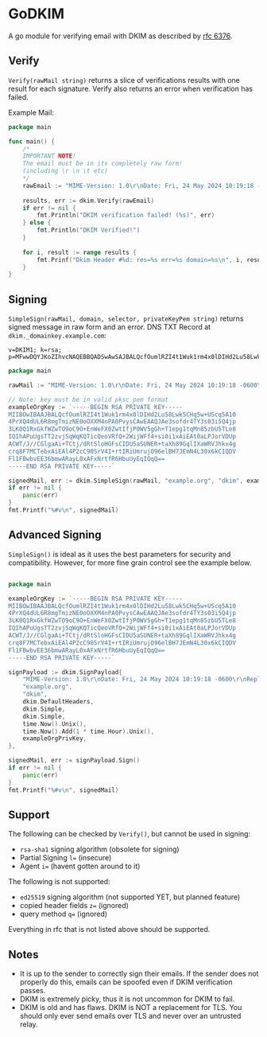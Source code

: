 # GoDKIM
A go module for verifying email with DKIM as described by [rfc 6376](https://datatracker.ietf.org/doc/html/rfc6376).

## Verify
`Verify(rawMail string)` returns a slice of verifications results with one result for each signature. Verify also returns an error when verification has failed.

Example Mail:
```go
package main

func main() {
    /*
    IMPORTANT NOTE!
    The email must be in its completely raw form!
    (including \r \n \t etc)
    */
    rawEmail := "MIME-Version: 1.0\r\nDate: Fri, 24 May 2024 10:19:18 -0600\r\nReply-To: John.Doe@example.org\r\nSubject: Test Email\r\nFrom: John Doe <John.Doe@example.org>\r\nTo: alice@colorado.edu\r\nContent-Type: multipart/alternative; boundary=\"00000000000095c7110619358760\"\r\n\r\n--00000000000095c7110619358760\r\nContent-Type: text/plain; charset=\"UTF-8\"\r\n\r\nthis is a test email\r\n\r\n--00000000000095c7110619358760\r\nContent-Type: text/html; charset=\"UTF-8\"\r\n\r\n<div dir=\"ltr\">this is a test email</div>\r\n\r\n--00000000000095c7110619358760--"
    
    results, err := dkim.Verify(rawEmail)
    if err != nil {
        fmt.Println("DKIM verification failed! (%s)", err)
    } else {
        fmt.Println("DKIM Verified!")
    }
    
    for i, result := range results {
        fmt.Prinf("Dkim Header #%d: res=%s err=%s domain=%s\n", i, result.Result, result.Err, result.Domain)
    }
}
```

## Signing
`SimpleSign(rawMail, domain, selector, privateKeyPem string)` returns signed message in raw form and an error.
DNS TXT Record at `dkim._domainkey.example.com`:
```
v=DKIM1; k=rsa; p=MFwwDQYJKoZIhvcNAQEBBQADSwAwSAJBALQcfOumlRZI4t1Wuk1rm4x0lDIHd2Lu58Lwk5CHq5w+UScq5A104PrXQ4dUL6R8mgTmizNE0oOXXM4nPA0PvysCAwEAAQ==
```
```go
package main

rawMail := "MIME-Version: 1.0\r\nDate: Fri, 24 May 2024 10:19:18 -0600\r\nReply-To: John.Doe@example.org\r\nSubject: Test Email\r\nFrom: John Doe <John.Doe@example.org>\r\nTo: alice@colorado.edu\r\nContent-Type: multipart/alternative; boundary=\"00000000000095c7110619358760\"\r\n\r\n--00000000000095c7110619358760\r\nContent-Type: text/plain; charset=\"UTF-8\"\r\n\r\nthis is a test email\r\n\r\n--00000000000095c7110619358760\r\nContent-Type: text/html; charset=\"UTF-8\"\r\n\r\n<div dir=\"ltr\">this is a test email</div>\r\n\r\n--00000000000095c7110619358760--"

// Note: key must be in valid pksc pem format
exampleOrgKey := `-----BEGIN RSA PRIVATE KEY-----
MIIBOwIBAAJBALQcfOumlRZI4t1Wuk1rm4x0lDIHd2Lu58Lwk5CHq5w+UScq5A10
4PrXQ4dUL6R8mgTmizNE0oOXXM4nPA0PvysCAwEAAQJAe3sofdr4TY3s03i5Q4jp
3LK0Q1RxGkfWZwTO9oC9O+EnWeFX0ZwtIfjP0WV5gGh+T1epg1tqMn85zbU5TLe8
IQIhAPuUgsTT2zvjSqWqKQTicQeoVRfQ+2WijWFf4+si0i1xAiEAt0aLPJorVDUp
ACWT/J//CGlgaAi+TCtj/dRtSloHGFsCIDU5aSUNER+taXh89GqlIXaWRVJhkx4g
crq8F7MCTebxAiEAl4P2cC90SrV4I+rtIRiUmrujO96elBH7JEmN4L30x6kCIQDV
Fl1FBwbvEE36bmwARayL0xAFxNrtfR6HbuUyEqIQqQ==
-----END RSA PRIVATE KEY-----`

signedMail, err := dkim.SimpleSign(rawMail, "example.org", "dkim", exampleOrgKey)
if err != nil {
    panic(err)
}
fmt.Printf("%#v\n", signedMail)
```

## Advanced Signing
`SimpleSign()` is ideal as it uses the best parameters for security and compatibility. However, for more fine grain control see the example below.
```go

package main

exampleOrgKey := `-----BEGIN RSA PRIVATE KEY-----
MIIBOwIBAAJBALQcfOumlRZI4t1Wuk1rm4x0lDIHd2Lu58Lwk5CHq5w+UScq5A10
4PrXQ4dUL6R8mgTmizNE0oOXXM4nPA0PvysCAwEAAQJAe3sofdr4TY3s03i5Q4jp
3LK0Q1RxGkfWZwTO9oC9O+EnWeFX0ZwtIfjP0WV5gGh+T1epg1tqMn85zbU5TLe8
IQIhAPuUgsTT2zvjSqWqKQTicQeoVRfQ+2WijWFf4+si0i1xAiEAt0aLPJorVDUp
ACWT/J//CGlgaAi+TCtj/dRtSloHGFsCIDU5aSUNER+taXh89GqlIXaWRVJhkx4g
crq8F7MCTebxAiEAl4P2cC90SrV4I+rtIRiUmrujO96elBH7JEmN4L30x6kCIQDV
Fl1FBwbvEE36bmwARayL0xAFxNrtfR6HbuUyEqIQqQ==
-----END RSA PRIVATE KEY-----`

signPayload := dkim.SignPayload{
	"MIME-Version: 1.0\r\nDate: Fri, 24 May 2024 10:19:18 -0600\r\nReply-To: John.Doe@example.org\r\nSubject: Test Email\r\nFrom: John Doe <John.Doe@example.org>\r\nTo: alice@colorado.edu\r\nContent-Type: multipart/alternative; boundary=\"00000000000095c7110619358760\"\r\n\r\n--00000000000095c7110619358760\r\nContent-Type: text/plain; charset=\"UTF-8\"\r\n\r\nthis is a test email\r\n\r\n--00000000000095c7110619358760\r\nContent-Type: text/html; charset=\"UTF-8\"\r\n\r\n<div dir=\"ltr\">this is a test email</div>\r\n\r\n--00000000000095c7110619358760--",
	"example.org",
	"dkim",
	dkim.DefaultHeaders,
	dkim.Simple,
	dkim.Simple,
	time.Now().Unix(),
	time.Now().Add(1 * time.Hour).Unix(),
	exampleOrgPrivKey,
},

signedMail, err := signPayload.Sign()
if err != nil {
    panic(err)
}
fmt.Printf("%#v\n", signedMail)
```

## Support
The following can be checked by `Verify()`, but cannot be used in signing:
 - `rsa-sha1` signing algorithm (obsolete for signing)
 - Partial Signing `l=` (insecure)
 - Agent `i=` (havent gotten around to it)

The following is not supported:
 - `ed25519` signing algorithm (not supported YET, but planned feature)
 - copied header fields `z=` (ignored)
 - query method `q=` (ignored)

Everything in rfc that is not listed above should be supported.

## Notes
- It is up to the sender to correctly sign their emails. If the sender does not properly do this, emails can be spoofed even if DKIM verification passes.
- DKIM is extremely picky, thus it is not uncommon for DKIM to fail.
- DKIM is old and has flaws. DKIM is NOT a replacement for TLS. 
You should only ever send emails over TLS and never over an untrusted relay.


